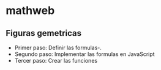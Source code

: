 # mathweb

## Figuras gemetricas

- Primer paso: Definir las formulas-.
- Segundo paso: Implementar las formulas en JavaScript
- Tercer paso: Crear las funciones
